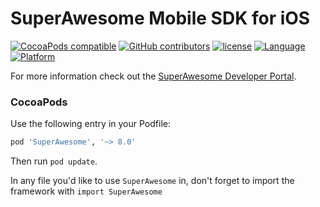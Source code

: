 SuperAwesome Mobile SDK for iOS
===============================

[![CocoaPods compatible](https://img.shields.io/cocoapods/v/SuperAwesome.svg)](https://cocoapods.org/pods/SuperAwesome)
[![GitHub contributors](https://img.shields.io/github/contributors/SuperAwesomeLTD/sa-mobile-sdk-ios.svg)]() 
[![license](https://img.shields.io/github/license/SuperAwesomeLTD/sa-mobile-sdk-ios.svg)]() 
[![Language](https://img.shields.io/badge/language-objectivec-f48041.svg?style=flat)]() 
[![Platform](https://img.shields.io/badge/platform-ios-lightgrey.svg)]()

For more information check out the [SuperAwesome Developer Portal](http://doc.superawesome.tv/sa-mobile-sdk-ios/latest/).


### CocoaPods

Use the following entry in your Podfile:

```rb
pod 'SuperAwesome', '~> 8.0'
```

Then run `pod update`.

In any file you'd like to use `SuperAwesome` in, don't forget to
import the framework with `import SuperAwesome`

